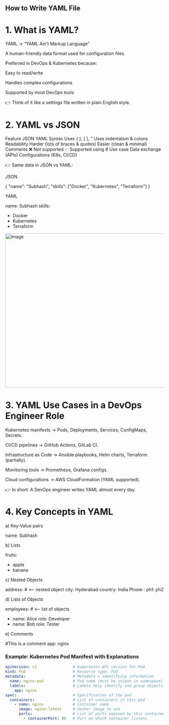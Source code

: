## How to Write YAML File ## 

# 1. What is YAML?

YAML → “YAML Ain’t Markup Language”

A human-friendly data format used for configuration files.

Preferred in DevOps & Kubernetes because:

Easy to read/write

Handles complex configurations

Supported by most DevOps tools

👉 Think of it like a settings file written in plain English style.



# 2. YAML vs JSON
Feature	      JSON	          YAML
Syntax	      Uses { }, [ ], "	Uses indentation & colons
Readability	    Harder (lots of braces & quotes)	Easier (clean & minimal)
Comments	❌ Not supported	✅ Supported using #
Use case	Data exchange (APIs)	Configurations (K8s, CI/CD)

👉 Same data in JSON vs YAML:

JSON

{
  "name": "Subhash",
  "skills": ["Docker", "Kubernetes", "Terraform"]
}


YAML

name: Subhash
skills:
  - Docker
  - Kubernetes
  - Terraform

<img width="817" height="491" alt="image" src="https://github.com/user-attachments/assets/bdb0eeba-ac09-42ea-a537-4ca1670f58e0" />

# 3. YAML Use Cases in a DevOps Engineer Role

Kubernetes manifests → Pods, Deployments, Services, ConfigMaps, Secrets.

CI/CD pipelines → GitHub Actions, GitLab CI.

Infrastructure as Code → Ansible playbooks, Helm charts, Terraform (partially).

Monitoring tools → Prometheus, Grafana configs.

Cloud configurations → AWS CloudFormation (YAML supported).

👉 In short: A DevOps engineer writes YAML almost every day.

# 4. Key Concepts in YAML

a) Key-Value pairs

name: Subhash


b) Lists

fruits:
  - apple
  - banana


c) Nested Objects

address:           # <-- nested object
  city: Hyderabad
  country: India
  Phone :
    ph1:
    ph2
    


d) Lists of Objects

employees:        # <-- list of objects
  - name: Alice
    role: Developer
  - name: Bob
    role: Tester


e) Comments

#This is a comment
app: nginx

### Example: Kubernetes Pod Manifest with Explanations

```yaml
apiVersion: v1                # Kubernetes API version for Pod
kind: Pod                     # Resource type: Pod
metadata:                     # Metadata = identifying information
  name: nginx-pod             # Pod name (must be unique in namespace)
  labels:                     # Labels help identify and group objects
    app: nginx
spec:                         # Specification of the pod
  containers:                 # List of containers in this pod
    - name: nginx             # Container name
      image: nginx:latest     # Docker image to use
      ports:                  # List of ports exposed by this container
        - containerPort: 80   # Port on which container listens


